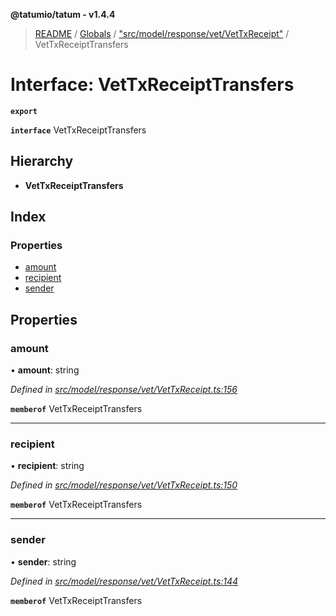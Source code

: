 **@tatumio/tatum - v1.4.4**

> [README](../README.md) / [Globals](../globals.md) / ["src/model/response/vet/VetTxReceipt"](../modules/_src_model_response_vet_vettxreceipt_.md) / VetTxReceiptTransfers

# Interface: VetTxReceiptTransfers

**`export`** 

**`interface`** VetTxReceiptTransfers

## Hierarchy

* **VetTxReceiptTransfers**

## Index

### Properties

* [amount](_src_model_response_vet_vettxreceipt_.vettxreceipttransfers.md#amount)
* [recipient](_src_model_response_vet_vettxreceipt_.vettxreceipttransfers.md#recipient)
* [sender](_src_model_response_vet_vettxreceipt_.vettxreceipttransfers.md#sender)

## Properties

### amount

•  **amount**: string

*Defined in [src/model/response/vet/VetTxReceipt.ts:156](https://github.com/tatumio/tatum-js/blob/c5d1e16/src/model/response/vet/VetTxReceipt.ts#L156)*

**`memberof`** VetTxReceiptTransfers

___

### recipient

•  **recipient**: string

*Defined in [src/model/response/vet/VetTxReceipt.ts:150](https://github.com/tatumio/tatum-js/blob/c5d1e16/src/model/response/vet/VetTxReceipt.ts#L150)*

**`memberof`** VetTxReceiptTransfers

___

### sender

•  **sender**: string

*Defined in [src/model/response/vet/VetTxReceipt.ts:144](https://github.com/tatumio/tatum-js/blob/c5d1e16/src/model/response/vet/VetTxReceipt.ts#L144)*

**`memberof`** VetTxReceiptTransfers
